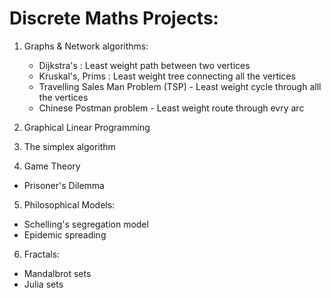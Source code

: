 # Discrete Maths Projects:

1. Graphs & Network algorithms:
    - Dijkstra's : Least weight path between two vertices
    - Kruskal's, Prims : Least weight tree connecting all the vertices
    - Travelling Sales Man Problem (TSP) - Least weight cycle through alll the vertices
    - Chinese Postman problem - Least weight route through evry arc

2. Graphical Linear Programming

3. The simplex algorithm

4. Game Theory
  - Prisoner's Dilemma

5. Philosophical Models:
  - Schelling's segregation model
  - Epidemic spreading
 
6. Fractals:
  - Mandalbrot sets
  - Julia sets
